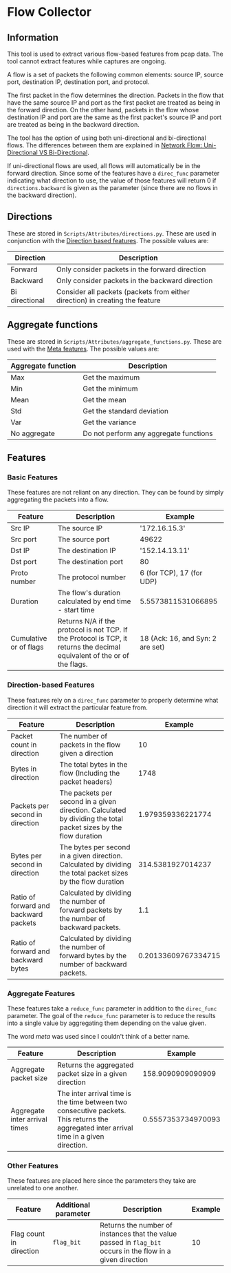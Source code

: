 # Flow Collector
## Information
This tool is used to extract various flow-based features from pcap data. The tool cannot extract features while captures are ongoing.

A flow is a set of packets the following common elements: source IP, source port, destination IP, destination port, and protocol.

The first packet in the flow determines the direction. Packets in the flow that have the same source IP and port as the first packet are treated as being in the forward direction. On the other hand, packets in the flow whose destination IP and port are the same as the first packet's source IP and port are treated as being in the backward direction.

The tool has the option of using both uni-directional and bi-directional flows. The differences between them are explained in [Network Flow: Uni-Directional VS Bi-Directional](http://geek00l.blogspot.com/2008/01/network-flow-uni-directional-vs-bi.html).

If uni-directional flows are used, all flows will automatically be in the forward direction. Since some of the features have a `direc_func` parameter indicating what direction to use, the value of those features will return 0 if `directions.backward` is given as the parameter (since there are no flows in the backward direction).

## Directions
These are stored in `Scripts/Attributes/directions.py`. These are used in conjunction with the [Direction based features](#direction-based-features). The possible values are:

Direction | Description
--- | ---
Forward        | Only consider packets in the forward direction
Backward       | Only consider packets in the backward direction
Bi directional | Consider all packets (packets from either direction) in creating the feature

## Aggregate functions
These are stored in  `Scripts/Attributes/aggregate_functions.py`. These are used with the [Meta features](#meta-features). The possible values are:

Aggregate function | Description
--- | ---
Max  | Get the maximum
Min  | Get the minimum
Mean | Get the mean
Std  | Get the standard deviation
Var  | Get the variance
No aggregate  | Do not perform any aggregate functions


## Features
### Basic Features
These features are not reliant on any direction. They can be found by simply aggregating the packets into a flow.

Feature | Description | Example
--- | --- | ---
Src IP                 | The source IP | '172.16.15.3'
Src port               | The source port | 49622
Dst IP                 | The destination IP | '152.14.13.11'
Dst port               | The destination port | 80
Proto number           | The protocol number  | 6 (for TCP), 17 (for UDP)
Duration               | The flow's duration calculated by end time - start time | 5.5573811531066895
Cumulative or of flags | Returns N/A if the protocol is not TCP. If the Protocol is TCP, it returns the decimal equivalent of the or of the flags. | 18 (Ack: 16, and Syn: 2 are set)

### Direction-based Features
These features rely on a `direc_func` parameter to properly determine what direction it will extract the particular feature from.

Feature | Description | Example
--- | --- | ---
Packet count in direction             | The number of packets in the flow given a direction| 10
Bytes in direction                    | The total bytes in the flow (Including the packet headers) | 1748
Packets per second in direction       | The packets per second in a given direction. Calculated by dividing the total packet sizes by the flow duration | 1.979359336221774
Bytes per second in direction         | The bytes per second in a given direction. Calculated by dividing the total packet sizes by the flow duration | 314.5381927014237
Ratio of forward and backward packets | Calculated by dividing the number of forward packets by the number of backward packets. | 1.1
Ratio of forward and backward bytes   | Calculated by dividing the number of forward bytes by the number of backward packets. | 0.20133609767334715


### Aggregate Features
These features take a `reduce_func` parameter in addition to the `direc_func` parameter. The goal of the  `reduce_func` parameter is to reduce the results into a single value by aggregating them depending on the value given.

The word *meta* was used since I couldn't think of a better name.

Feature | Description | Example
--- | --- | ---
Aggregate packet size         | Returns the aggregated packet size in a given direction | 158.9090909090909
Aggregate inter arrival times | The inter arrival time is the time between two consecutive packets. This returns the aggregated inter arrival time in a given direction. | 0.5557353734970093

### Other Features
These features are placed here since the parameters they take are unrelated to one another.

Feature | Additional parameter | Description | Example
--- | --- | --- | ---
Flag count in direction | `flag_bit` | Returns the number of instances that the value passed in `flag_bit` occurs in the flow in a given direction | 10